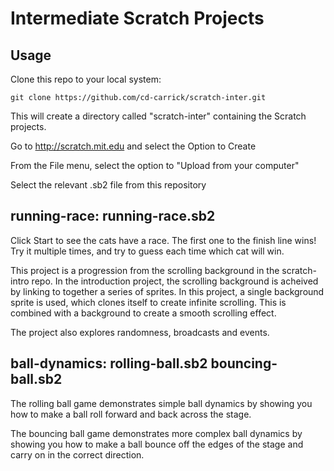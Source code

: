 Intermediate Scratch Projects
==============

Usage
--------------

Clone this repo to your local system:

    git clone https://github.com/cd-carrick/scratch-inter.git

This will create a directory called "scratch-inter" containing the Scratch projects.


Go to http://scratch.mit.edu and select the Option to Create

From the File menu, select the option to "Upload from your computer"

Select the relevant .sb2 file from this repository


running-race: running-race.sb2
--------------

Click Start to see the cats have a race. The first one to the finish line wins! Try it multiple times, and try to guess each time which cat will win.

This project is a progression from the scrolling background in the scratch-intro repo. In the introduction project, the scrolling background is acheived by linking to together a series of sprites. In this project, a single background sprite is used, which clones itself to create infinite scrolling. This is combined with a background to create a smooth scrolling effect.

The project also explores randomness, broadcasts and events.

ball-dynamics: rolling-ball.sb2 bouncing-ball.sb2 
--------------

The rolling ball game demonstrates simple ball dynamics by showing you how to make a ball roll forward and back across the stage.

The bouncing ball game demonstrates more complex ball dynamics by showing you how to make a ball bounce off the edges of the stage and carry on in the correct direction.

